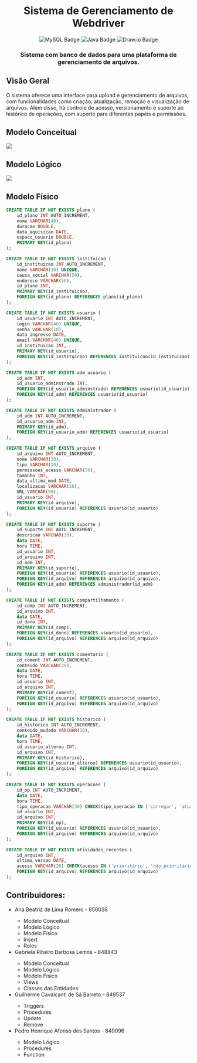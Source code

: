 <h1 align='center'>Sistema de Gerenciamento de Webdriver</h1>

<p align='center'> <img src="https://img.shields.io/badge/made_with-MySQL-4479A1" alt="MySQL Badge">
  <img src="https://img.shields.io/badge/made_with-Java-e76f01" alt="Java Badge">
  <img src="https://img.shields.io/badge/made_with-Draw.io-F08705" alt="Draw.io Badge"></p>

<h3 align='center'> Sistema com banco de dados para uma plataforma de gerenciamento de arquivos.</h3>

</span>

<h2>Visão Geral</h2>
<p>O sistema oferece uma interface para upload e gerenciamento de arquivos, com funcionalidades como criação, atualização, remoção e visualização de arquivos. Além disso, há controle de acesso, versionamento e suporte ao histórico de operações, com suporte para diferentes papéis e permissões.</p>
<h2> Modelo Conceitual</h2>

<img src="gráficos_readme/conceitual.png">

<h2> Modelo Lógico</h2>

<img src="gráficos_readme/logico.png">

<h2> Modelo Físico</h2>

```SQL
CREATE TABLE IF NOT EXISTS plano (
    id_plano INT AUTO_INCREMENT,
    nome VARCHAR(40),
    duracao DOUBLE,
    data_aquisicao DATE,
    espaco_usuario DOUBLE,
    PRIMARY KEY(id_plano)
);

CREATE TABLE IF NOT EXISTS instituicao (
    id_instituicao INT AUTO_INCREMENT,
    nome VARCHAR(30) UNIQUE,
    causa_social VARCHAR(50),
    endereco VARCHAR(50),
    id_plano INT,
    PRIMARY KEY(id_instituicao),
    FOREIGN KEY(id_plano) REFERENCES plano(id_plano)
);

CREATE TABLE IF NOT EXISTS usuario (
    id_usuario INT AUTO_INCREMENT,
    login VARCHAR(40) UNIQUE,
    senha VARCHAR(10),
    data_ingresso DATE,
    email VARCHAR(40) UNIQUE,
    id_instituicao INT,
    PRIMARY KEY(id_usuario),
    FOREIGN KEY(id_instituicao) REFERENCES instituicao(id_instituicao)
);

CREATE TABLE IF NOT EXISTS adm_usuario (
    id_adm INT,
    id_usuario_adminstrado INT,
    FOREIGN KEY(id_usuario_adminstrado) REFERENCES usuario(id_usuario),
    FOREIGN KEY(id_adm) REFERENCES usuario(id_usuario)
);

CREATE TABLE IF NOT EXISTS administrador (
    id_adm INT AUTO_INCREMENT,
    id_usuario_adm INT,
    PRIMARY KEY(id_adm),
    FOREIGN KEY(id_usuario_adm) REFERENCES usuario(id_usuario)
);

CREATE TABLE IF NOT EXISTS arquivo (
    id_arquivo INT AUTO_INCREMENT,
    nome VARCHAR(30),
    tipo VARCHAR(10),
    permissoes_acesso VARCHAR(50),
    tamanho INT,
    data_ultima_mod DATE,
    localizacao VARCHAR(10),
    URL VARCHAR(50),
    id_usuario INT,
    PRIMARY KEY(id_arquivo),
    FOREIGN KEY(id_usuario) REFERENCES usuario(id_usuario)
);

CREATE TABLE IF NOT EXISTS suporte (
    id_suporte INT AUTO_INCREMENT,
    descricao VARCHAR(30),
    data DATE,
    hora TIME,
    id_usuario INT,
    id_arquivo INT,
    id_adm INT,
    PRIMARY KEY(id_suporte),
    FOREIGN KEY(id_usuario) REFERENCES usuario(id_usuario),
    FOREIGN KEY(id_arquivo) REFERENCES arquivo(id_arquivo),
    FOREIGN KEY(id_adm) REFERENCES administrador(id_adm)
);

CREATE TABLE IF NOT EXISTS compartilhamento (
    id_comp INT AUTO_INCREMENT,
    id_arquivo INT,
    data DATE,
    id_dono INT,
    PRIMARY KEY(id_comp),
    FOREIGN KEY(id_dono) REFERENCES usuario(id_usuario),
    FOREIGN KEY(id_arquivo) REFERENCES arquivo(id_arquivo)
);

CREATE TABLE IF NOT EXISTS comentario (
    id_coment INT AUTO_INCREMENT,
    conteudo VARCHAR(30),
    data DATE,
    hora TIME,
    id_usuario INT,
    id_arquivo INT,
    PRIMARY KEY(id_coment),
    FOREIGN KEY(id_usuario) REFERENCES usuario(id_usuario),
    FOREIGN KEY(id_arquivo) REFERENCES arquivo(id_arquivo)
);

CREATE TABLE IF NOT EXISTS historico (
    id_historico INT AUTO_INCREMENT,
    conteudo_mudado VARCHAR(30),
    data DATE,
    hora TIME,
    id_usuario_alterou INT,
    id_arquivo INT,
    PRIMARY KEY(id_historico),
    FOREIGN KEY(id_usuario_alterou) REFERENCES usuario(id_usuario),
    FOREIGN KEY(id_arquivo) REFERENCES arquivo(id_arquivo)
);

CREATE TABLE IF NOT EXISTS operacoes (
    id_op INT AUTO_INCREMENT,
    data DATE,
    hora TIME,
    tipo_operacao VARCHAR(30) CHECK(tipo_operacao IN ('carregar', 'atualizar', 'remover')),
    id_usuario INT,
    id_arquivo INT,
    PRIMARY KEY(id_op),
    FOREIGN KEY(id_usuario) REFERENCES usuario(id_usuario),
    FOREIGN KEY(id_arquivo) REFERENCES arquivo(id_arquivo)
);

CREATE TABLE IF NOT EXISTS atividades_recentes (
    id_arquivo INT,
    ultima_versao DATE,
    acesso VARCHAR(20) CHECK(acesso IN ('prioritário', 'não_prioritário')),
    FOREIGN KEY(id_arquivo) REFERENCES arquivo(id_arquivo)
);

```

<h2>Contribuidores:</h2>
<ul>
  <li>Ana Beatriz de Lima Romero - 850038</li>
    <ul>
        <li>Modelo Conceitual</li>
        <li>Modelo Lógico</li>
        <li>Modelo Físico</li>
        <li>Insert</li>
        <li>Roles</li>
    </ul>
  <li>Gabriela Ribeiro Barbosa Lemos - 848843</li>
    <ul>
        <li>Modelo Conceitual</li>
        <li>Modelo Lógico</li>
        <li>Modelo Físico</li>
        <li>Views</li>
        <li>Classes das Entidades</li>
    </ul>
  <li>Guilherme Cavalcanti de Sá Barreto - 849537</li>
    <ul>
        <li>Triggers</li>
        <li>Procedures</li>
        <li>Update</li>
        <li>Remove</li>
    </ul>
  <li>Pedro Henrique Afonso dos Santos - 849096</li>
    <ul>
        <li>Modelo Lógico</li>
        <li>Procedures</li>
        <li>Function</li>
    </ul>
</ul>
